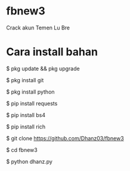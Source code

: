 # fbnew3
Crack akun Temen Lu Bre

# Cara install bahan

$ pkg update && pkg upgrade

$ pkg install git

$ pkg install python

$ pip install requests

$ pip install bs4

$ pip install rich

$ git clone https://github.com/Dhanz03/fbnew3 

$ cd fbnew3 

$ python dhanz.py
